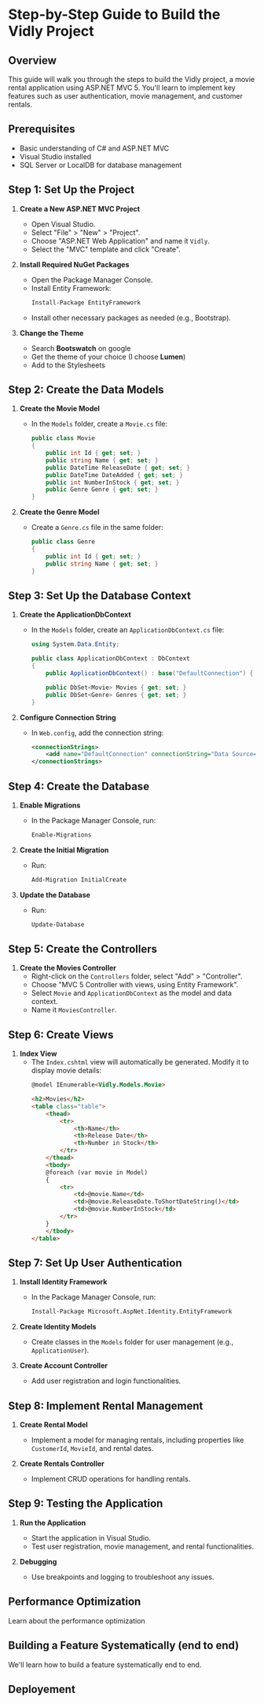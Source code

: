 # Step-by-Step Guide to Build the Vidly Project

## Overview

This guide will walk you through the steps to build the Vidly project, a movie rental application using ASP.NET MVC 5. You'll learn to implement key features such as user authentication, movie management, and customer rentals.

## Prerequisites

- Basic understanding of C# and ASP.NET MVC
- Visual Studio installed
- SQL Server or LocalDB for database management

## Step 1: Set Up the Project

1. **Create a New ASP.NET MVC Project**
   - Open Visual Studio.
   - Select "File" > "New" > "Project".
   - Choose "ASP.NET Web Application" and name it `Vidly`.
   - Select the "MVC" template and click "Create".

2. **Install Required NuGet Packages**
   - Open the Package Manager Console.
   - Install Entity Framework:
     ```bash
     Install-Package EntityFramework
     ```
   - Install other necessary packages as needed (e.g., Bootstrap).
3. **Change the Theme**
    - Search **Bootswatch** on google
    - Get the theme of your choice (I choose **Lumen**)
    - Add to the Stylesheets
## Step 2: Create the Data Models

1. **Create the Movie Model**
   - In the `Models` folder, create a `Movie.cs` file:
     ```csharp
     public class Movie
     {
         public int Id { get; set; }
         public string Name { get; set; }
         public DateTime ReleaseDate { get; set; }
         public DateTime DateAdded { get; set; }
         public int NumberInStock { get; set; }
         public Genre Genre { get; set; }
     }
     ```

2. **Create the Genre Model**
   - Create a `Genre.cs` file in the same folder:
     ```csharp
     public class Genre
     {
         public int Id { get; set; }
         public string Name { get; set; }
     }
     ```

## Step 3: Set Up the Database Context

1. **Create the ApplicationDbContext**
   - In the `Models` folder, create an `ApplicationDbContext.cs` file:
     ```csharp
     using System.Data.Entity;

     public class ApplicationDbContext : DbContext
     {
         public ApplicationDbContext() : base("DefaultConnection") { }

         public DbSet<Movie> Movies { get; set; }
         public DbSet<Genre> Genres { get; set; }
     }
     ```

2. **Configure Connection String**
   - In `Web.config`, add the connection string:
     ```xml
     <connectionStrings>
         <add name="DefaultConnection" connectionString="Data Source=(localdb)\MSSQLLocalDB;Initial Catalog=Vidly;Integrated Security=True;" providerName="System.Data.SqlClient" />
     </connectionStrings>
     ```

## Step 4: Create the Database

1. **Enable Migrations**
   - In the Package Manager Console, run:
     ```bash
     Enable-Migrations
     ```

2. **Create the Initial Migration**
   - Run:
     ```bash
     Add-Migration InitialCreate
     ```

3. **Update the Database**
   - Run:
     ```bash
     Update-Database
     ```

## Step 5: Create the Controllers

1. **Create the Movies Controller**
   - Right-click on the `Controllers` folder, select "Add" > "Controller".
   - Choose "MVC 5 Controller with views, using Entity Framework".
   - Select `Movie` and `ApplicationDbContext` as the model and data context.
   - Name it `MoviesController`.

## Step 6: Create Views

1. **Index View**
   - The `Index.cshtml` view will automatically be generated. Modify it to display movie details:
     ```html
     @model IEnumerable<Vidly.Models.Movie>

     <h2>Movies</h2>
     <table class="table">
         <thead>
             <tr>
                 <th>Name</th>
                 <th>Release Date</th>
                 <th>Number in Stock</th>
             </tr>
         </thead>
         <tbody>
         @foreach (var movie in Model)
         {
             <tr>
                 <td>@movie.Name</td>
                 <td>@movie.ReleaseDate.ToShortDateString()</td>
                 <td>@movie.NumberInStock</td>
             </tr>
         }
         </tbody>
     </table>
     ```

## Step 7: Set Up User Authentication

1. **Install Identity Framework**
   - In the Package Manager Console, run:
     ```bash
     Install-Package Microsoft.AspNet.Identity.EntityFramework
     ```

2. **Create Identity Models**
   - Create classes in the `Models` folder for user management (e.g., `ApplicationUser`).

3. **Create Account Controller**
   - Add user registration and login functionalities.

## Step 8: Implement Rental Management

1. **Create Rental Model**
   - Implement a model for managing rentals, including properties like `CustomerId`, `MovieId`, and rental dates.

2. **Create Rentals Controller**
   - Implement CRUD operations for handling rentals.

## Step 9: Testing the Application

1. **Run the Application**
   - Start the application in Visual Studio.
   - Test user registration, movie management, and rental functionalities.

2. **Debugging**
   - Use breakpoints and logging to troubleshoot any issues.

## Performance Optimization
Learn about the performance optimization 

## Building a Feature Systematically (end to end)
We'll learn how to build a feature systematically end to end. 
## Deployement